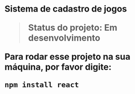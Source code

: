 <h1>Sistema de cadastro de jogos</1>

> Status do projeto: Em desenvolvimento 

Para rodar esse projeto na sua máquina, por favor digite:

```
npm install react
```
